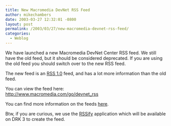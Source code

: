 ```yaml
---
title: New Macromedia DevNet RSS Feed
author: mikechambers
date: 2003-03-27 12:32:01 -0800
layout: post
permalink: /2003/03/27/new-macromedia-devnet-rss-feed/
categories:
  - Weblog
---
```



We have launched a new Macromedia DevNet Center RSS feed. We still have the old feed, but it should be considered deprecated. If you are using the old feed you should switch over to the new RSS feed.

The new feed is an [RSS 1.0][1] feed, and has a lot more information than the old feed.

You can view the feed here:  
<http://www.macromedia.com/go/devnet_rss>

You can find more information on the feeds [here][2].

Btw, if you are curious, we use the [RSSify][3] application which will be available on DRK 3 to create the feed.

 [1]: http://web.resource.org/rss/1.0/
 [2]: http://www.macromedia.com/devnet/articles/xml_resource_feed.html
 [3]: http://www.markme.com/mesh/archives/001973.cfm